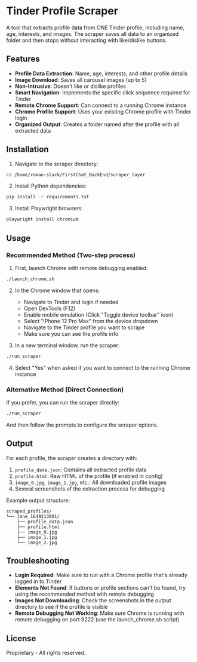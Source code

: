 # Tinder Profile Scraper

A tool that extracts profile data from ONE Tinder profile, including name, age, interests, and images. The scraper saves all data to an organized folder and then stops without interacting with like/dislike buttons.

## Features

- **Profile Data Extraction**: Name, age, interests, and other profile details
- **Image Download**: Saves all carousel images (up to 5)
- **Non-Intrusive**: Doesn't like or dislike profiles
- **Smart Navigation**: Implements the specific click sequence required for Tinder
- **Remote Chrome Support**: Can connect to a running Chrome instance
- **Chrome Profile Support**: Uses your existing Chrome profile with Tinder login
- **Organized Output**: Creates a folder named after the profile with all extracted data

## Installation

1. Navigate to the scraper directory:

```bash
cd /home/roman-slack/FirstChat_BackEnd/scraper_layer
```

2. Install Python dependencies:

```bash
pip install -r requirements.txt
```

3. Install Playwright browsers:

```bash
playwright install chromium
```

## Usage

### Recommended Method (Two-step process)

1. First, launch Chrome with remote debugging enabled:

```bash
./launch_chrome.sh
```

2. In the Chrome window that opens:
   - Navigate to Tinder and login if needed
   - Open DevTools (F12)
   - Enable mobile emulation (Click "Toggle device toolbar" icon)
   - Select "iPhone 12 Pro Max" from the device dropdown
   - Navigate to the Tinder profile you want to scrape
   - Make sure you can see the profile info

3. In a new terminal window, run the scraper:

```bash
./run_scraper
```

4. Select "Yes" when asked if you want to connect to the running Chrome instance

### Alternative Method (Direct Connection)

If you prefer, you can run the scraper directly:

```bash
./run_scraper
```

And then follow the prompts to configure the scraper options.

## Output

For each profile, the scraper creates a directory with:

1. `profile_data.json`: Contains all extracted profile data
2. `profile.html`: Raw HTML of the profile (if enabled in config)
3. `image_0.jpg`, `image_1.jpg`, etc.: All downloaded profile images
4. Several screenshots of the extraction process for debugging

Example output structure:
```
scraped_profiles/
└── Jane_1649213001/
    ├── profile_data.json
    ├── profile.html
    ├── image_0.jpg
    ├── image_1.jpg
    └── image_2.jpg
```

## Troubleshooting

- **Login Required**: Make sure to run with a Chrome profile that's already logged in to Tinder
- **Elements Not Found**: If buttons or profile sections can't be found, try using the recommended method with remote debugging
- **Images Not Downloading**: Check the screenshots in the output directory to see if the profile is visible
- **Remote Debugging Not Working**: Make sure Chrome is running with remote debugging on port 9222 (use the launch_chrome.sh script)

## License

Proprietary - All rights reserved.